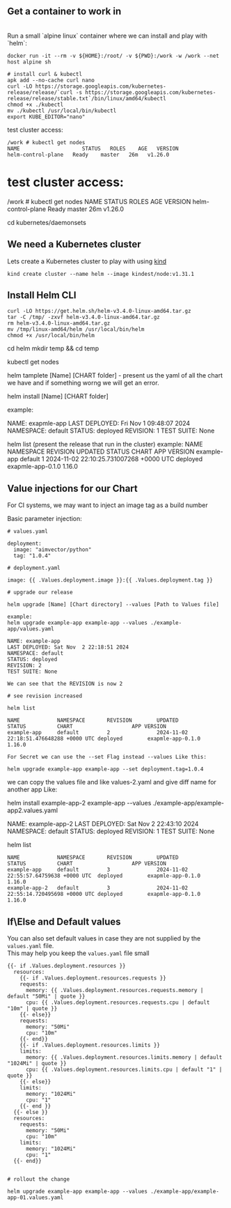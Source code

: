 ## Get a container to work in

<br/>
Run a small `alpine linux` container where we can install and play with `helm`: <br/>

```
docker run -it --rm -v ${HOME}:/root/ -v ${PWD}:/work -w /work --net host alpine sh

# install curl & kubectl
apk add --no-cache curl nano
curl -LO https://storage.googleapis.com/kubernetes-release/release/`curl -s https://storage.googleapis.com/kubernetes-release/release/stable.txt`/bin/linux/amd64/kubectl
chmod +x ./kubectl
mv ./kubectl /usr/local/bin/kubectl
export KUBE_EDITOR="nano"
```

test cluster access:

```
/work # kubectl get nodes
NAME                    STATUS   ROLES    AGE   VERSION
helm-control-plane   Ready    master   26m   v1.26.0

```

# test cluster access:

/work # kubectl get nodes
NAME STATUS ROLES AGE VERSION
helm-control-plane Ready master 26m v1.26.0

cd kubernetes/daemonsets

## We need a Kubernetes cluster

Lets create a Kubernetes cluster to play with using [kind](https://kind.sigs.k8s.io/docs/user/quick-start/)

```
kind create cluster --name helm --image kindest/node:v1.31.1
```

## Install Helm CLI

```
curl -LO https://get.helm.sh/helm-v3.4.0-linux-amd64.tar.gz
tar -C /tmp/ -zxvf helm-v3.4.0-linux-amd64.tar.gz
rm helm-v3.4.0-linux-amd64.tar.gz
mv /tmp/linux-amd64/helm /usr/local/bin/helm
chmod +x /usr/local/bin/helm

```

cd helm
mkdir temp && cd temp

kubectl get nodes

helm tamplete [Name] [CHART folder] - present us the yaml of all the chart we have and if something worng we will get an error.

helm install [Name] [CHART folder]

example:

NAME: exapmle-app
LAST DEPLOYED: Fri Nov 1 09:48:07 2024
NAMESPACE: default
STATUS: deployed
REVISION: 1
TEST SUITE: None

helm list (present the release that run in the cluster)
example:
NAME NAMESPACE REVISION UPDATED STATUS CHART APP VERSION
example-app default 1 2024-11-02 22:10:25.731007268 +0000 UTC deployed exapmle-app-0.1.0 1.16.0

## Value injections for our Chart

For CI systems, we may want to inject an image tag as a build number <br/>

Basic parameter injection: <br/>

```
# values.yaml

deployment:
  image: "aimvector/python"
  tag: "1.0.4"

# deployment.yaml

image: {{ .Values.deployment.image }}:{{ .Values.deployment.tag }}

# upgrade our release

helm upgrade [Name] [Chart directory] --values [Path to Values file]

example:
helm upgrade example-app example-app --values ./example-app/values.yaml

NAME: example-app
LAST DEPLOYED: Sat Nov  2 22:18:51 2024
NAMESPACE: default
STATUS: deployed
REVISION: 2
TEST SUITE: None

We can see that the REVISION is now 2

# see revision increased

helm list

NAME            NAMESPACE       REVISION        UPDATED                                 STATUS          CHART                   APP VERSION
example-app     default         2               2024-11-02 22:18:51.476648288 +0000 UTC deployed        exapmle-app-0.1.0       1.16.0

For Secret we can use the --set Flag instead --values Like this:

helm upgrade example-app example-app --set deployment.tag=1.0.4
```

we can copy the values file and like values-2.yaml and give diff name for another app Like:

helm install example-app-2 example-app --values ./example-app/example-app2.values.yaml

NAME: example-app-2
LAST DEPLOYED: Sat Nov 2 22:43:10 2024
NAMESPACE: default
STATUS: deployed
REVISION: 1
TEST SUITE: None

helm list

```
NAME            NAMESPACE       REVISION        UPDATED                                 STATUS          CHART                   APP VERSION
example-app     default         3               2024-11-02 22:55:57.64759638 +0000 UTC  deployed        exapmle-app-0.1.0       1.16.0
example-app-2   default         3               2024-11-02 22:55:14.720495698 +0000 UTC deployed        exapmle-app-0.1.0       1.16.0
```

## If\Else and Default values

You can also set default values in case they are not supplied by the `values.yaml` file. <br/>
This may help you keep the `values.yaml` file small <br/>

```
{{- if .Values.deployment.resources }}
  resources:
    {{- if .Values.deployment.resources.requests }}
    requests:
      memory: {{ .Values.deployment.resources.requests.memory | default "50Mi" | quote }}
      cpu: {{ .Values.deployment.resources.requests.cpu | default "10m" | quote }}
    {{- else}}
    requests:
      memory: "50Mi"
      cpu: "10m"
    {{- end}}
    {{- if .Values.deployment.resources.limits }}
    limits:
      memory: {{ .Values.deployment.resources.limits.memory | default "1024Mi" | quote }}
      cpu: {{ .Values.deployment.resources.limits.cpu | default "1" | quote }}
    {{- else}}
    limits:
      memory: "1024Mi"
      cpu: "1"
    {{- end }}
  {{- else }}
  resources:
    requests:
      memory: "50Mi"
      cpu: "10m"
    limits:
      memory: "1024Mi"
      cpu: "1"
  {{- end}}


# rollout the change

helm upgrade example-app example-app --values ./example-app/example-app-01.values.yaml
```
